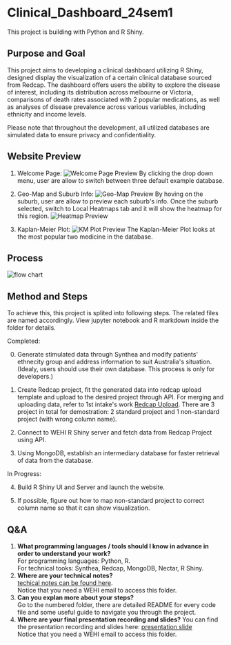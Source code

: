 # Clinical_Dashboard_24sem1

This project is building with Python and R Shiny.

## Purpose and Goal

This project aims to developing a clinical dashboard utilizing R Shiny, designed display the visualization of a certain clinical database sourced from Redcap. The dashboard offers users the ability to explore the disease of interest, including its distribution across melbourne or Victoria, comparisons of death rates associated with 2 popular medications, as well as analyses of disease prevalence across various variables, including ethnicity and income levels.

Please note that throughout the development, all utilized databases are simulated data to ensure privacy and confidentiality.

## Website Preview
1. Welcome Page:
![Welcome Page Preview](https://github.com/miayokka0926/Clinical_Dashboard_24sem1/blob/main/Picture/Welcome.png "Welcome Page Preview")
By clicking the drop down menu, user are allow to switch between three default example database.

2. Geo-Map and Suburb Info:
![Geo-Map Preview](https://github.com/miayokka0926/Clinical_Dashboard_24sem1/blob/main/Picture/Map.png "Geo-Map Preview")
By hoving on the suburb, user are allow to preview each suburb's info. Once the suburb selected, switch to Local Heatmaps tab and it will show the heatmap for this region.
![Heatmap Preview](https://github.com/miayokka0926/Clinical_Dashboard_24sem1/blob/main/Picture/HM.png "Heatmap Preview")

3. Kaplan-Meier Plot:
![KM Plot Preview](https://github.com/miayokka0926/Clinical_Dashboard_24sem1/blob/main/Picture/KM.png "KM Plot Preview")
The Kaplan-Meier Plot looks at the most popular two medicine in the database.

## Process
![flow chart](https://github.com/miayokka0926/Clinical_Dashboard_24sem1/blob/main/Picture/flowchart.png "flow chart")

## Method and Steps
To achieve this, this project is splited into following steps. The related files are named accordingly. View jupyter notebook and R markdown inside the folder for details.

Completed:

  0. Generate stimulated data through Synthea and modify patients' ethnecity group and address information to suit Australia's situation. (Idealy, users should use their own database. This process is only for developers.)

  1. Create Redcap project, fit the generated data into redcap upload template and upload to the desired project through API. For merging and uploading data, refer to 1st intake's work [Redcap Upload](https://github.com/Clinical-Informatics-Collaborative/clinical_dashboards/tree/main/Redcap "Redcap Upload"). There are 3 project in total for demostration: 2 standard project and 1 non-standard project (with wrong column name).

  2. Connect to WEHI R Shiny server and fetch data from Redcap Project using API.

  3. Using MongoDB, establish an intermediary database for faster retrieval of data from the database.

In Progress:

  4. Build R Shiny UI and Server and launch the website.

  5. If possible, figure out how to map non-standard project to correct column name so that it can show visualization.

## Q&A
  1. **What programming languages / tools should I know in advance in order to understand your work?**    
     For programming languages: Python, R.      
     For technical tooks: Synthea, Redcap, MongoDB, Nectar, R Shiny.        
  2. **Where are your technical notes?**      
     [techical notes can be found here](https://wehieduau.sharepoint.com/:f:/r/sites/StudentInternGroupatWEHI/Shared%20Documents/Clinical%20Dashboards/2024%20Semester%201%20Technical%20notes?csf=1&web=1&e=r9Uw9f  "techical notes can be found here").     
     Notice that you need a WEHI email to access this folder.     
  4. **Can you explan more about your steps?**     
     Go to the numbered folder, there are detailed README for every code file and some useful guide to navigate you through the project.       
  5. **Where are your final presentation recording and slides?**
     You can find the presentation recording and slides here: 
    [presentation slide](https://wehieduau.sharepoint.com/:p:/r/sites/StudentInternGroupatWEHI/Shared%20Documents/Clinical%20Dashboards/2024%20Clinical%20Dashboard%20final%20presentation.pptx?d=wd9ea6c73a3de40baafd8cdd6999bf60f&csf=1&web=1&e=tqGzpG "presentation slide")       
     Notice that you need a WEHI email to access this folder.     


